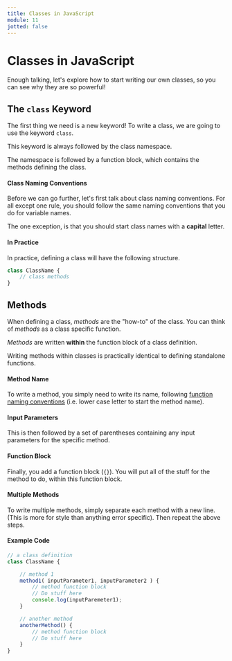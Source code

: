 ```yaml
---
title: Classes in JavaScript
module: 11
jotted: false
---
```


# Classes in JavaScript

Enough talking, let's explore how to start writing our own classes, so you can see why they are so powerful!

## The `class` Keyword

The first thing we need is a new keyword! To write a class, we are going to use the keyword `class`.

This keyword is always followed by the class namespace.

The namespace is followed by a function block, which contains the methods defining the class.

#### Class Naming Conventions

Before we can go further, let's first talk about class naming conventions. For all except one rule, you should follow the same naming conventions that you do for variable names.

The one exception, is that you should start class names with a **capital** letter.

#### In Practice

In practice, defining a class will have the following structure.

```js
class ClassName {
    // class methods
}
```

## Methods

When defining a class, _methods_ are the "how-to" of the class. You can think of _methods_ as a class specific function.

_Methods_ are written **within** the function block of a class definition.

Writing methods within classes is practically identical to defining standalone functions.

#### Method Name

To write a method, you simply need to write its name, following [function naming conventions]({{site.baseurl}}/modules/week-10/defining-functions/#naming-functions) (i.e. lower case letter to start the method name).

#### Input Parameters

This is then followed by a set of parentheses containing any input parameters for the specific method.

#### Function Block

Finally, you add a function block (`{}`). You will put all of the stuff for the method to do, within this function block.

#### Multiple Methods

To write multiple methods, simply separate each method with a new line. (This is more for style than anything error specific). Then repeat the above steps.

#### Example Code

```js
// a class definition
class ClassName {

    // method 1
    method1( inputParameter1, inputParameter2 ) {
        // method function block
        // Do stuff here
        console.log(inputParemeter1);
    }

    // another method
    anotherMethod() {
        // method function block
        // Do stuff here
    }
}
```
